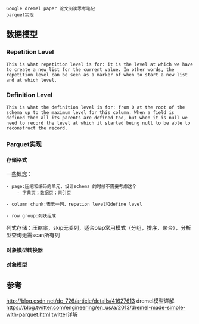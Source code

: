 ```
Google dremel paper 论文阅读思考笔记
parquet实现
```
## 数据模型
### Repetition Level
```
This is what repetition level is for: it is the level at which we have to create a new list for the current value. In other words, the repetition level can be seen as a marker of when to start a new list and at which level.
```

### Definition Level
```
This is what the definition level is for: from 0 at the root of the schema up to the maximum level for this column. When a field is defined then all its parents are defined too, but when it is null we need to record the level at which it started being null to be able to reconstruct the record.
```

### Parquet实现
#### 存储格式
一些概念：

```
- page:压缩和编码的单元，设计schema 的时候不需要考虑这个
	- 字典页；数据页；索引页

- column chunk:表示一列，repetion level和define level
 
- row group:列块组成

```
列式存储：压缩率，skip无关列，适合olap常用模式（分组，排序，聚合），分析型查询无需scan所有列
#### 对象模型转换器
#### 对象模型

## 参考
http://blog.csdn.net/dc_726/article/details/41627613 dremel模型详解
https://blog.twitter.com/engineering/en_us/a/2013/dremel-made-simple-with-parquet.html twitter详解
